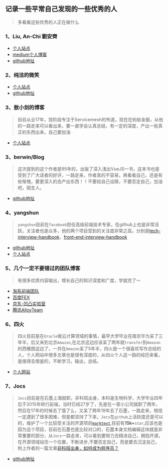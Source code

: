 ## 记录一些平常自己发现的一些优秀的人

> 多看看这些优秀的人正在做什么

### 1、Liu, An-Chi 劉安齊

- [个人站点](https://tigercosmos.xyz/)
- [medium个人博客](https://medium.com/coding-neutrino-blog)
- [github地址](https://github.com/tigercosmos)

### 2、纯洁的微笑

- [个人站点](http://www.ityouknow.com/about.html)
- [github地址](https://github.com/ityouknow)

### 3、敖小剑的博客

> 目前从业17年，现阶段专注于Servicemesh的布道，现在在蚂蚁金服，从他的一路走来可以看出来，要一直学会认真总结，有一定的深度，产出一些真正的东西出来，自己要加油

- [个人站点](https://skyao.io/post/201802-getting-started/)

### 3、berwin/Blog

> 这次提到的这个作者是95年的，出版了深入浅出VueJS一书，这本书也是受到了广大读者的好评，一路走来，作者真的不容易，再看看自己，还是有些惭愧，要更深入的去产出东西！！不要给自己设限，不要否定自己，加油吧，陌生人。

- [github地址](https://github.com/berwin/Blog)

### 4、yangshun

> `yangshun`目前在`facebook`担任高级前端技术专家，在github上也是非常活跃，关注者也是众多，他的两个项目受到的关注度非常之高，分别是[tech-interview-handbook](https://github.com/yangshun/tech-interview-handbook)、[front-end-interview-handbook](https://github.com/yangshun/front-end-interview-handbook)

- [github地址](https://github.com/yangshun)
- [个人站点](https://yangshun.im/)

### 5、几个一定不要错过的团队博客

> 有很多优质内容输出，增长自己的知识深度和广度，学就完了～

- [淘系前端团队](https://fed.taobao.org/)
- [百度FEX](http://fex.baidu.com/)
- [京东-凹凸实验室](https://aotu.io/notes/)
- [腾讯AlloyTeam](http://www.alloyteam.com/)

### 6、四火

> 四火目前是在`Oracle`做云计算领域的事情，最早大学毕业在南京华为呆了三年半，后又来到北京`Amazon`,在北京这边应该呆了两年就`transfer`到`Amazon`的西雅图这边了，一共在`Amazon`呆了5年半，四火是一个很喜欢写作总结的人，个人网站中很多文章也是很有深度的，从四火个人这一路的经历来看，是值得去借鉴的，不断学习，输出，总结。

- [个人网站](https://www.raychase.net/)

### 7、Jocs

> `Jocs`目前是在石墨上海就职，非科班出身，本科是生物科学，大学毕业四年后于2015年转行前端，当时已经27岁了，先是在一家小公司就职了两年，然后在17年的时候去了饿了么，又呆了两年19年去了石墨，一路走来，相信一定遇到了很多困难，但是都坚持了下来，`Jocs`在`github`上活跃度还是可以的，维护了一个比较受关注的开源项目[`marktext`](https://github.com/marktext/marktext),目前有**15k+**`star`,应该也是因为这个项目，目前在石墨也是比较对口的，石墨本身文档编辑这块就是非常重要的部分，从`Jocs`一路走来，可以看到要努力去精进自己，拥抱开源，在开源领域站住一个位置，不断进步,不要否定自己，而是要去沉淀自己，附上作者的一篇文章[非科班出身，如何成为程序员？](https://github.com/Jocs/jocs.github.io/issues/18)

- [github地址](https://github.com/Jocs)
